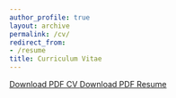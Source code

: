 ```yaml
---
author_profile: true
layout: archive
permalink: /cv/
redirect_from:
- /resume
title: Curriculum Vitae
---
```


<div class="cv-container">
  <div class="cv-header">
    <div class="cv-download-links">
      <a href="/files/CV_Santiago_Martinez.pdf" class="btn btn--primary" target="_blank">
        <i class="fa fa-file-pdf-o"></i> Download PDF CV
      </a>
      <a href="/files/Resume_Santiago_Martinez.pdf" class="btn btn--inverse" target="_blank">
        <i class="fa fa-file-text-o"></i> Download PDF Resume
      </a>
    </div>
  </div>
</div>
